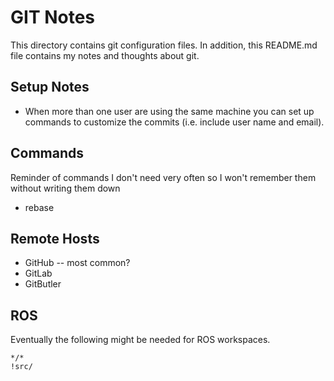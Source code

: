 # GIT Notes
This directory contains git configuration files. In addition, this README.md file contains my notes and thoughts about git. 
## Setup Notes
- When more than one user are using the same machine you can set up commands to customize the commits (i.e. include user name and email).
## Commands
Reminder of commands I don't need very often so I won't remember them without writing them down
- rebase

## Remote Hosts
- GitHub
    -- most common?
- GitLab
- GitButler


## ROS
Eventually the following might be needed for ROS workspaces.
```
*/*
!src/
```
